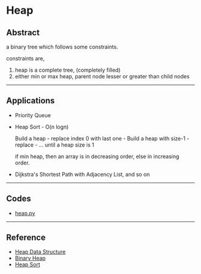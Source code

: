 # Heap

## Abstract

a binary tree which follows some constraints. 

constraints are, 

1. heap is a complete tree, (completely filled)
2. either min or max heap, parent node lesser or greater than child nodes

---

## Applications

- Priority Queue

- Heap Sort - O(n logn)

  Build a heap - replace index 0 with last one - Build a heap with size-1 - replace - ... until a heap size is 1

  if min heap, then an array is in decreasing order, else in increasing order. 

- Dijkstra's Shortest Path with Adjacency List, and so on

---

## Codes

- [heap.py](./codes/heap.py)

---

## Reference

- [Heap Data Structure](https://www.geeksforgeeks.org/heap-data-structure/)
- [Binary Heap](https://www.geeksforgeeks.org/binary-heap/)
- [Heap Sort](https://www.geeksforgeeks.org/heap-sort/)